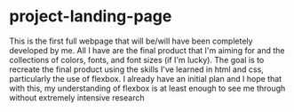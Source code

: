 # project-landing-page

This is the first full webpage that will be/will have been completely developed by me. All I have are the final product that I'm aiming for and the collections of colors, fonts, and font sizes (if I'm lucky). The goal is to recreate the final product using the skills I've learned in html and css, particularly the use of flexbox. I already have an initial plan and I hope that with this, my understanding of flexbox is at least enough to see me through without extremely intensive research